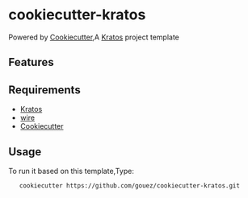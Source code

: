 # cookiecutter-kratos
Powered by [Cookiecutter](https://github.com/audreyr/cookiecutter),A [Kratos](https://github.com/go-kratos/kratos) project template

## Features

## Requirements

- [Kratos](https://github.com/go-kratos/kratos)
- [wire](github.com/google/wire/cmd/wire)
- [Cookiecutter](https://github.com/audreyr/cookiecutter)

## Usage

 To run it based on this template,Type:

 ```shell
    cookiecutter https://github.com/gouez/cookiecutter-kratos.git
 ```

 
